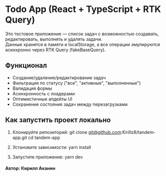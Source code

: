 # Todo App (React + TypeScript + RTK Query)

Это тестовое приложение — список задач с возможностью создавать, редактировать, выполнять и удалять задачи.  
Данные хранятся в памяти и localStorage, а все операции эмулируются асинхронно через RTK Query (fakeBaseQuery).

## Функционал
- Создание/удаление/редактирование задач
- Фильтрация по статусу ("все", "активные", "выполненные")
- Валидация формы
- Асинхронность с лоадерами
- Оптимистичные апдейты UI
- Сохранение состояния задач между перезагрузками

## Как запустить проект локально

1. Клонируйте репозиторий:
   git clone git@github.com:Kirillz8/tandem-app.git
   cd tandem-app
   
3. Установите зависимости:
   yarn install

4. Запустите приложение:
    yarn dev

#### Автор: Кирилл Аканин
